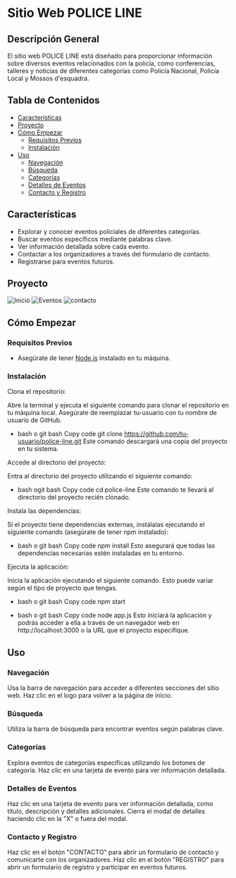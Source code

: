 # Sitio Web POLICE LINE

## Descripción General

El sitio web POLICE LINE está diseñado para proporcionar información sobre diversos eventos relacionados con la policía, como conferencias, talleres y noticias de diferentes categorías como Policía Nacional, Policía Local y Mossos d'esquadra.

## Tabla de Contenidos

- [Características](#características)
- [Proyecto](#Proyecto)
- [Cómo Empezar](#cómo-empezar)
  - [Requisitos Previos](#requisitos-previos)
  - [Instalación](#instalación)
- [Uso](#uso)
  - [Navegación](#navegación)
  - [Búsqueda](#búsqueda)
  - [Categorías](#categorías)
  - [Detalles de Eventos](#detalles-de-eventos)
  - [Contacto y Registro](#contacto-y-registro)



## Características

- Explorar y conocer eventos policiales de diferentes categorías.
- Buscar eventos específicos mediante palabras clave.
- Ver información detallada sobre cada evento.
- Contactar a los organizadores a través del formulario de contacto.
- Registrarse para eventos futuros.

## Proyecto
![Inicio](https://github.com/AnnaSergeevnaFuntova/Proyecto-FINAL/assets/150811755/a6a79474-75c8-496f-8030-ad804e17df1c)
![Eventos](https://github.com/AnnaSergeevnaFuntova/Proyecto-FINAL/assets/150811755/b5139d3b-74a4-4c1d-8d52-951cfa08ab20)
![contacto](https://github.com/AnnaSergeevnaFuntova/Proyecto-FINAL/assets/150811755/cb4e5874-55ae-4cef-9035-1ec532df87d7)



## Cómo Empezar

### Requisitos Previos

- Asegúrate de tener [Node.js](https://nodejs.org/) instalado en tu máquina.

### Instalación
 Clona el repositorio:

Abre la terminal y ejecuta el siguiente comando para clonar el repositorio en tu máquina local. Asegúrate de reemplazar tu-usuario con tu nombre de usuario de GitHub.

- bash o git bash
Copy code
git clone https://github.com/tu-usuario/police-line.git
Este comando descargará una copia del proyecto en tu sistema.

Accede al directorio del proyecto:

Entra al directorio del proyecto utilizando el siguiente comando:

- bash ogit bash
Copy code
cd police-line
Este comando te llevará al directorio del proyecto recién clonado.

Instala las dependencias:

Si el proyecto tiene dependencias externas, instálalas ejecutando el siguiente comando (asegúrate de tener npm instalado):

- bash o git bash
Copy code
npm install
Esto asegurará que todas las dependencias necesarias estén instaladas en tu entorno.

Ejecuta la aplicación:

Inicia la aplicación ejecutando el siguiente comando. Esto puede variar según el tipo de proyecto que tengas.

- bash o git bash
Copy code
npm start


- bash o git bash
Copy code
node app.js
Esto iniciará la aplicación y podrás acceder a ella a través de un navegador web en http://localhost:3000 o la URL que el proyecto especifique.

## Uso

### Navegación

Usa la barra de navegación para acceder a diferentes secciones del sitio web.
Haz clic en el logo para volver a la página de inicio.

### Búsqueda

Utiliza la barra de búsqueda para encontrar eventos según palabras clave.

### Categorías

Explora eventos de categorías específicas utilizando los botones de categoría.
Haz clic en una tarjeta de evento para ver información detallada.

### Detalles de Eventos

Haz clic en una tarjeta de evento para ver información detallada, como título, descripción y detalles adicionales.
Cierra el modal de detalles haciendo clic en la "X" o fuera del modal.

### Contacto y Registro

Haz clic en el botón "CONTACTO" para abrir un formulario de contacto y comunicarte con los organizadores.
Haz clic en el botón "REGISTRO" para abrir un formulario de registro y participar en eventos futuros.


